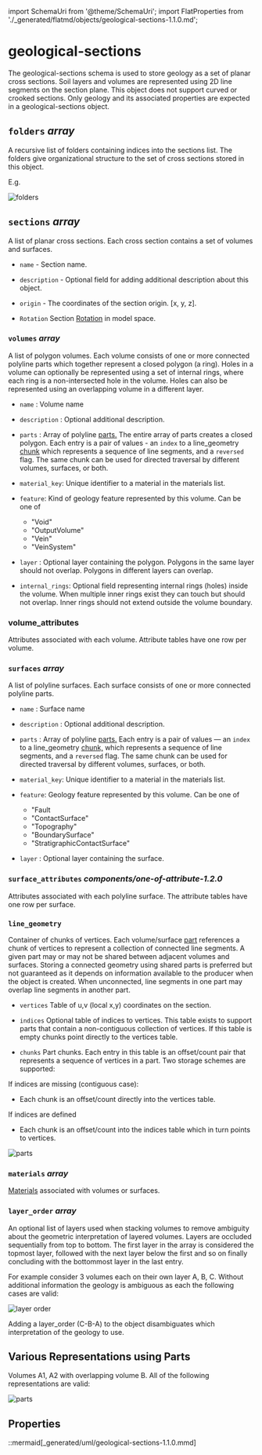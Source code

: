 import SchemaUri from '@theme/SchemaUri';
import FlatProperties from './_generated/flatmd/objects/geological-sections-1.1.0.md';

# geological-sections

<SchemaUri uri="schema/objects/geological-sections/1.1.0/geological-sections.schema.json" />

The geological-sections schema is used to store geology as a set of planar cross sections. Soil layers and volumes are represented using 2D line segments on the section plane. This object does not support curved or crooked sections. Only geology and its associated properties are expected in a geological-sections object.

## `folders` *array*

A recursive list of folders containing indices into the sections list. The folders give organizational structure to the set of cross sections stored in this object.

E.g.

  ![folders](_img/geological-sections-0.png)


## `sections` *array*

A list of planar cross sections. Each cross section contains a set of volumes and surfaces.

* `name` - Section name.

* `description`  - Optional field for adding additional description about this object.

* `origin` - The coordinates of the section origin. [x, y, z].

* `Rotation` Section [Rotation](components/rotation.md) in model space.

### `volumes` *array*

A list of polygon volumes. Each volume consists of one or more connected polyline parts which together represent a closed polygon (a ring). Holes in a volume can optionally be represented using a set of internal rings, where each ring is a non-intersected hole in the volume. Holes can also be represented using an overlapping volume in a different layer.

* `name` : Volume name

* `description` : Optional additional description.

* `parts` : Array of polyline [parts.](../understanding-schemas/understanding-parts.md) The entire array of parts creates a closed polygon. Each entry is a pair of values - an `index` to a line_geometry [chunk](#line_geometry) which represents a sequence of line segments, and a `reversed` flag. The same chunk can be used for directed traversal by different volumes, surfaces, or both.

* `material_key`: Unique identifier to a material in the materials list. 

* `feature`: Kind of geology feature represented by this volume. Can be one of
  - "Void"
  - "OutputVolume"
  - "Vein"
  - "VeinSystem"

* `layer` : Optional layer containing the polygon. Polygons in the same layer should not overlap. Polygons in different layers can overlap.

* `internal_rings`: Optional field representing internal rings (holes) inside the volume. When multiple inner rings exist they can touch but should not overlap. Inner rings should not extend outside the volume boundary.

### volume_attributes

Attributes associated with each volume. Attribute tables have one row per volume.

### `surfaces` *array*

A list of polyline surfaces. Each surface consists of one or more connected polyline parts. 

* `name` : Surface name

* `description` : Optional additional description.

* `parts` : Array of polyline [parts.](../understanding-schemas/understanding-parts.md) Each entry is a pair of values — an `index` to a line_geometry [chunk,](#line_geometry) which represents a sequence of line segments, and a `reversed` flag. The same chunk can be used for directed traversal by different volumes, surfaces, or both.

* `material_key`: Unique identifier to a material in the materials list. 

* `feature`: Geology feature represented by this volume. Can be one of
  - "Fault
  - "ContactSurface"
  - "Topography"
  - "BoundarySurface"
  - "StratigraphicContactSurface"

* `layer` : Optional layer containing the surface. 

### `surface_attributes` *components/one-of-attribute-1.2.0*

Attributes associated with each polyline surface. The attribute tables have one row per surface.

### `line_geometry`

Container of chunks of vertices. Each volume/surface [part](../understanding-schemas/understanding-parts.md) references a chunk of vertices to represent a collection of connected line segments. A given part may or may not be shared between adjacent volumes and surfaces. Storing a connected geometry using shared parts is preferred but not guaranteed as it depends on information available to the producer when the object is created. When unconnected, line segments in one part may overlap line segments in another part. 

* `vertices` Table of u,v (local x,y) coordinates on the section. 

* `indices` Optional table of indices to vertices. This table exists to support parts that contain a non-contiguous collection of vertices. If this table is empty chunks point directly to the vertices table.

* `chunks` Part chunks. Each entry in this table is an offset/count pair that represents a sequence of vertices in a part. Two storage schemes are supported:

If indices are missing (contiguous case):
- Each chunk is an offset/count directly into the vertices table.

If indices are defined
- Each chunk is an offset/count into the indices table which in turn points to vertices. 

![parts](_img/geological-sections-3.png)

### `materials` *array*

[Materials](components/material) associated with volumes or surfaces. 

### `layer_order` *array*

An optional list of layers used when stacking volumes to remove ambiguity about the geometric interpretation of layered volumes. Layers are occluded sequentially from top to bottom. The first layer in the array is considered the topmost layer, followed with the next layer below the first and so on finally concluding with the bottommost layer in the last entry.

For example consider 3 volumes each on their own layer A, B, C. Without additional information the geology is ambiguous as each the following cases are valid:


![layer order](_img/geological-sections-layer-order.png)


  Adding a layer_order (C-B-A) to the object disambiguates which interpretation of the geology to use.


## Various Representations using Parts

Volumes A1, A2 with overlapping volume B. All of the following representations are valid:

![parts](_img/geological-sections-representations.png)

## Properties

<FlatProperties />

::mermaid[_generated/uml/geological-sections-1.1.0.mmd]
